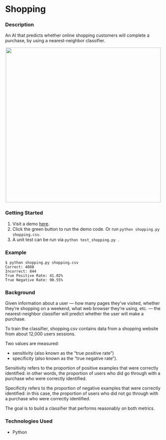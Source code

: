 # Shopping

### Description
An AI that predicts whether online shopping customers will complete a purchase, by using a nearest-neighbor classifier.

<p align="center">
  <img width="500" src="https://user-images.githubusercontent.com/74436899/131148662-6eb5ff59-d496-44a2-90d6-490c39d7da4d.png">
</p>

### Getting Started
1. Visit a demo [here](https://replit.com/@DanielTsiang/shopping#README.md).
2. Click the green button to run the demo code. Or run ```python shopping.py shopping.csv```.
3. A unit test can be run via ```python test_shopping.py ```.

### Example
```
$ python shopping.py shopping.csv
Correct: 4088
Incorrect: 844
True Positive Rate: 41.02%
True Negative Rate: 90.55%
```

### Background
Given information about a user — how many pages they’ve visited, whether they’re shopping on a weekend, what web browser they’re using, etc. — the nearest-neighbor classifier will predict whether the user will make a purchase.

To train the classifier, shopping.csv contains data from a shopping website from about 12,000 users sessions.

Two values are measured:
* sensitivity (also known as the “true positive rate”)
* specificity (also known as the “true negative rate”).

Sensitivity refers to the proportion of positive examples that were correctly identified: in other words, the proportion of users who did go through with a purchase who were correctly identified.

Specificity refers to the proportion of negative examples that were correctly identified: in this case, the proportion of users who did not go through with a purchase who were correctly identified.

The goal is to build a classifier that performs reasonably on both metrics.

### Technologies Used
* Python
